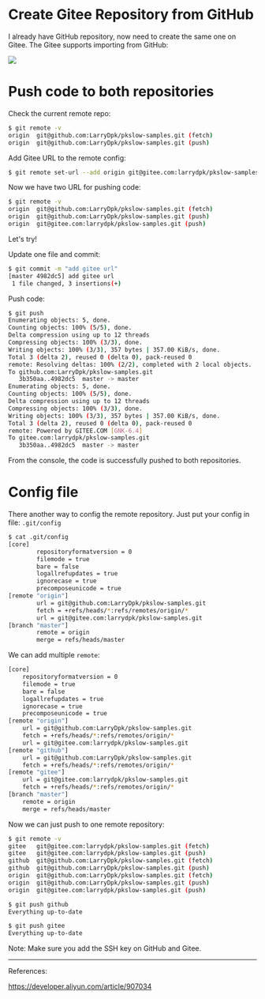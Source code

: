 # Create Gitee Repository from GitHub

I already have GitHub repository, now need to create the same one on Gitee. The Gitee supports importing from GitHub:

![](https://pkslow.oss-cn-shenzhen.aliyuncs.com/images/2023/02/sync-github-gitee.import-from-github.png)





# Push code to both repositories

Check the current remote repo:

```bash
$ git remote -v
origin  git@github.com:LarryDpk/pkslow-samples.git (fetch)
origin  git@github.com:LarryDpk/pkslow-samples.git (push)
```



Add Gitee URL to the remote config:

```bash
$ git remote set-url --add origin git@gitee.com:larrydpk/pkslow-samples.git
```

 

Now we have two URL for pushing code:

```bash
$ git remote -v
origin  git@github.com:LarryDpk/pkslow-samples.git (fetch)
origin  git@github.com:LarryDpk/pkslow-samples.git (push)
origin  git@gitee.com:larrydpk/pkslow-samples.git (push)
```



Let's try!

Update one file and commit:

```bash
$ git commit -m "add gitee url"
[master 4982dc5] add gitee url
 1 file changed, 3 insertions(+)
```



Push code:

```bash
$ git push
Enumerating objects: 5, done.
Counting objects: 100% (5/5), done.
Delta compression using up to 12 threads
Compressing objects: 100% (3/3), done.
Writing objects: 100% (3/3), 357 bytes | 357.00 KiB/s, done.
Total 3 (delta 2), reused 0 (delta 0), pack-reused 0
remote: Resolving deltas: 100% (2/2), completed with 2 local objects.
To github.com:LarryDpk/pkslow-samples.git
   3b350aa..4982dc5  master -> master
Enumerating objects: 5, done.
Counting objects: 100% (5/5), done.
Delta compression using up to 12 threads
Compressing objects: 100% (3/3), done.
Writing objects: 100% (3/3), 357 bytes | 357.00 KiB/s, done.
Total 3 (delta 2), reused 0 (delta 0), pack-reused 0
remote: Powered by GITEE.COM [GNK-6.4]
To gitee.com:larrydpk/pkslow-samples.git
   3b350aa..4982dc5  master -> master
```

From the console, the code is successfully pushed to both repositories.



# Config file

There another way to config the remote repository. Just put your config in file: `.git/config`

```bash
$ cat .git/config
[core]
        repositoryformatversion = 0
        filemode = true
        bare = false
        logallrefupdates = true
        ignorecase = true
        precomposeunicode = true
[remote "origin"]
        url = git@github.com:LarryDpk/pkslow-samples.git
        fetch = +refs/heads/*:refs/remotes/origin/*
        url = git@gitee.com:larrydpk/pkslow-samples.git
[branch "master"]
        remote = origin
        merge = refs/heads/master
```



We can add multiple `remote`:

```bash
[core]
	repositoryformatversion = 0
	filemode = true
	bare = false
	logallrefupdates = true
	ignorecase = true
	precomposeunicode = true
[remote "origin"]
	url = git@github.com:LarryDpk/pkslow-samples.git
	fetch = +refs/heads/*:refs/remotes/origin/*
	url = git@gitee.com:larrydpk/pkslow-samples.git
[remote "github"]
	url = git@github.com:LarryDpk/pkslow-samples.git
	fetch = +refs/heads/*:refs/remotes/origin/*
[remote "gitee"]
	url = git@gitee.com:larrydpk/pkslow-samples.git
	fetch = +refs/heads/*:refs/remotes/origin/*
[branch "master"]
	remote = origin
	merge = refs/heads/master
```



Now we can just push to one remote repository:

```bash
$ git remote -v
gitee   git@gitee.com:larrydpk/pkslow-samples.git (fetch)
gitee   git@gitee.com:larrydpk/pkslow-samples.git (push)
github  git@github.com:LarryDpk/pkslow-samples.git (fetch)
github  git@github.com:LarryDpk/pkslow-samples.git (push)
origin  git@github.com:LarryDpk/pkslow-samples.git (fetch)
origin  git@github.com:LarryDpk/pkslow-samples.git (push)
origin  git@gitee.com:larrydpk/pkslow-samples.git (push)

$ git push github
Everything up-to-date

$ git push gitee
Everything up-to-date
```



Note: Make sure you add the SSH key on GitHub and Gitee.

---

References:

https://developer.aliyun.com/article/907034